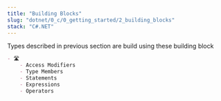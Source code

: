```yaml
---
title: "Building Blocks"
slug: "dotnet/0_c/0_getting_started/2_building_blocks"
stack: "C#.NET"
---
```


Types described in previous section are build using these building block

```markdown markmap
- 🛣️
    - Access Modifiers
    - Type Members
    - Statements
    - Expressions
    - Operators
```



